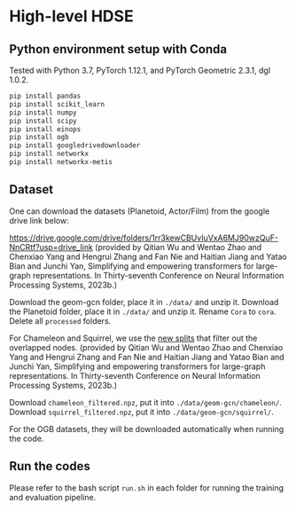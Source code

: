 # High-level HDSE

## Python environment setup with Conda

Tested with Python 3.7, PyTorch 1.12.1, and PyTorch Geometric 2.3.1, dgl 1.0.2.
```bash
pip install pandas
pip install scikit_learn
pip install numpy
pip install scipy
pip install einops
pip install ogb
pip install googledrivedownloader
pip install networkx
pip install networkx-metis
```

## Dataset

One can download the datasets (Planetoid, Actor/Film) from the google drive link below:

https://drive.google.com/drive/folders/1rr3kewCBUvIuVxA6MJ90wzQuF-NnCRtf?usp=drive_link (provided by Qitian Wu and Wentao Zhao and Chenxiao Yang and Hengrui Zhang and Fan Nie and Haitian Jiang and Yatao Bian and Junchi Yan, Simplifying and empowering transformers for large-graph representations. In Thirty-seventh Conference on Neural Information Processing Systems, 2023b.)

Download the geom-gcn folder, place it in `./data/` and unzip it.
Download the Planetoid folder, place it in `./data/` and unzip it. Rename `Cora` to `cora`. Delete all `processed` folders.

For Chameleon and Squirrel, we use the [new splits](https://github.com/yandex-research/heterophilous-graphs/tree/main/data) that filter out the overlapped nodes. (provided by Qitian Wu and Wentao Zhao and Chenxiao Yang and Hengrui Zhang and Fan Nie and Haitian Jiang and Yatao Bian and Junchi Yan, Simplifying and empowering transformers for large-graph representations. In Thirty-seventh Conference on Neural Information Processing Systems, 2023b.)

Download `chameleon_filtered.npz`, put it into `./data/geom-gcn/chameleon/`.
Download `squirrel_filtered.npz`, put it into `./data/geom-gcn/squirrel/`.

For the OGB datasets, they will be downloaded automatically when running the code.

## Run the codes

Please refer to the bash script `run.sh` in each folder for running the training and evaluation pipeline.

